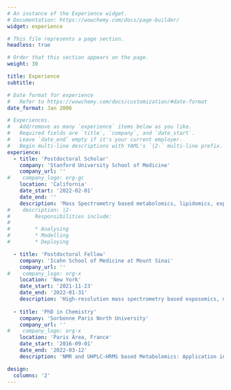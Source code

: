```yaml
---
# An instance of the Experience widget.
# Documentation: https://wowchemy.com/docs/page-builder/
widget: experience

# This file represents a page section.
headless: true

# Order that this section appears on the page.
weight: 30

title: Experience
subtitle:

# Date format for experience
#   Refer to https://wowchemy.com/docs/customization/#date-format
date_format: Jan 2006

# Experiences.
#   Add/remove as many `experience` items below as you like.
#   Required fields are `title`, `company`, and `date_start`.
#   Leave `date_end` empty if it's your current employer.
#   Begin multi-line descriptions with YAML's `|2-` multi-line prefix.
experience:
  - title: 'Postdoctoral Scholar'
    company: 'Stanford University School of Medicine'
    company_url: ''
#    company_logo: org-gc
    location: 'California'
    date_start: '2022-02-01'
    date_end: ''
    description: 'Mass Spectrometry based metabolomics, lipidomics, exposomics.'
#    description: |2-
#        Responsibilities include:
#        
#        * Analysing
#        * Modelling
#        * Deploying

  - title: 'Postdoctoral Fellow'
    company: 'Icahn School of Medicine at Mount Sinai'
    company_url: ''
#    company_logo: org-x
    location: 'New York'
    date_start: '2021-11-23'
    date_end: '2022-01-31'
    description: 'High-resolution mass spectrometry based exposomics, metabolomics.'
    
  - title: 'PhD in Chemistry'
    company: 'Sorbonne Paris North University'
    company_url: ''
#    company_logo: org-x
    location: 'Paris Area, France'
    date_start: '2016-09-01'
    date_end: '2022-03-12'
    description: 'NMR and UHPLC-HRMS based Metabolomics: Application in Non-alcoholic fatty liver disease (NAFLD) and Prostate Cancer Biomarker Discovery.'   

design:
  columns: '2'
---
```

